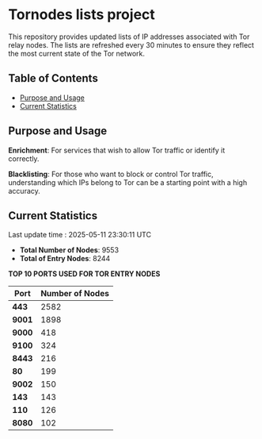 # Tornodes lists project

This repository provides updated lists of IP addresses associated with Tor relay nodes. The lists are refreshed every 30 minutes to ensure they reflect the most current state of the Tor network.

## Table of Contents

- [Purpose and Usage](#purpose-and-usage)
- [Current Statistics](#current-statistics)


## Purpose and Usage

**Enrichment**: For services that wish to allow Tor traffic or identify it correctly.

**Blacklisting**: For those who want to block or control Tor traffic, understanding which IPs belong to Tor can be a starting point with a high accuracy.

## Current Statistics

Last update time : 2025-05-11 23:30:11 UTC

- **Total Number of Nodes**: 9553
- **Total of Entry Nodes**: 8244

**TOP 10 PORTS USED FOR TOR ENTRY NODES**

| **Port** | **Number of Nodes** |
|------|-----------------|
| **443**   | 2582  |
| **9001**   | 1898  |
| **9000**   | 418  |
| **9100**   | 324  |
| **8443**   | 216  |
| **80**   | 199  |
| **9002**   | 150  |
| **143**   | 143  |
| **110**   | 126  |
| **8080**   | 102  |


